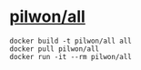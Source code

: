 # [pilwon/all](https://registry.hub.docker.com/u/pilwon/all/)

    docker build -t pilwon/all all
    docker pull pilwon/all
    docker run -it --rm pilwon/all
